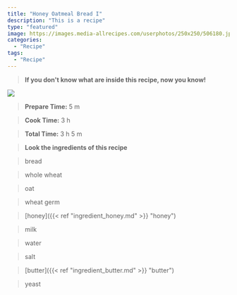 ```yaml
---
title: "Honey Oatmeal Bread I"
description: "This is a recipe"
type: "featured"
image: https://images.media-allrecipes.com/userphotos/250x250/506180.jpg
categories: 
  - "Recipe"
tags: 
  - "Recipe"
---
```



>**If you don't know what are inside this recipe, now you know!**

![](../images/Recipes-Banner.jpg)
> **Prepare Time:** 5 m


> **Cook Time:** 3 h


> **Total Time:** 3 h 5 m

> **Look the ingredients of this recipe**

> bread

> whole wheat

> oat

> wheat germ

> [honey]({{< ref "ingredient_honey.md" >}} "honey")

> milk

> water

> salt

> [butter]({{< ref "ingredient_butter.md" >}} "butter")

> yeast

